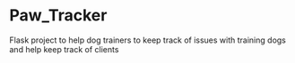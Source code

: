 # Paw_Tracker
Flask project to help dog trainers to keep track of issues with training dogs and  help keep track of clients
